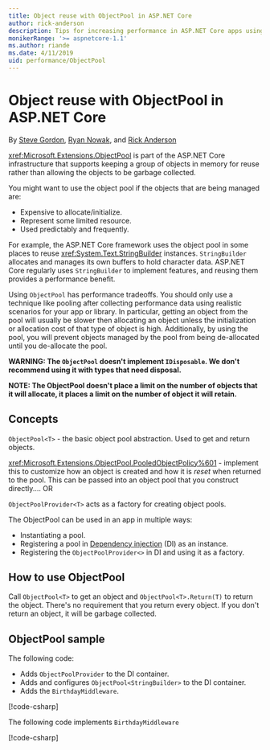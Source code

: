 ```yaml
---
title: Object reuse with ObjectPool in ASP.NET Core
author: rick-anderson
description: Tips for increasing performance in ASP.NET Core apps using ObjectPool.
monikerRange: '>= aspnetcore-1.1'
ms.author: riande
ms.date: 4/11/2019
uid: performance/ObjectPool
---
```

# Object reuse with ObjectPool in ASP.NET Core

By [Steve Gordon](https://twitter.com/stevejgordon), [Ryan Nowak](https://github.com/rynowak), and [Rick Anderson](https://twitter.com/RickAndMSFT)

<xref:Microsoft.Extensions.ObjectPool> is part of the ASP.NET Core infrastructure that supports keeping a group of objects in memory for reuse rather than allowing the objects to be garbage collected.

You might want to use the object pool if the objects that are being managed are:

- Expensive to allocate/initialize.
- Represent some limited resource.
- Used predictably and frequently.

For example, the ASP.NET Core framework uses the object pool in some places to reuse <xref:System.Text.StringBuilder> instances. `StringBuilder` allocates and manages its own buffers to hold character data. ASP.NET Core regularly uses `StringBuilder` to implement features, and reusing them provides a performance benefit.

Using `ObjectPool` has performance tradeoffs. You should only use a technique like pooling after collecting performance data using realistic scenarios for your app or library. In particular, getting an object from the pool will usually be slower then allocating an object unless the initialization or allocation cost of that type of object is high. Additionally, by using the pool, you will prevent objects managed by the pool from being de-allocated until you de-allocate the pool.

**WARNING: The `ObjectPool` doesn't implement `IDisposable`. We don't recommend using it with types that need disposal.**

**NOTE: The ObjectPool doesn't place a limit on the number of objects that it will allocate, it places a limit on the number of object it will retain.**

## Concepts

<!-- `ObjectPool<T>` AKA <xref:Microsoft.Extensions.ObjectPool.ObjectPool%601> has build error 	1 invalid cross reference(s) "<xref:Microsoft.Extensions.ObjectPool.ObjectPool*>".   
So does `Microsoft.Extensions.ObjectPool.ObjectPool<T>.Return(T)`
<xref:Microsoft.Extensions.ObjectPool.ObjectPool%601>
-->
`ObjectPool<T>` - the basic object pool abstraction. Used to get and return objects.

<xref:Microsoft.Extensions.ObjectPool.PooledObjectPolicy%601> - implement this to customize how an object is created and how it is *reset* when returned to the pool. This can be passed into an object pool that you construct directly.... OR

`ObjectPoolProvider<T>` acts as a factory for creating object pools.
<!-- REview, there is no ObjectPoolProvider<T> -->

The ObjectPool can be used in an app in multiple ways:

* Instantiating a pool.
* Registering a pool in [Dependency injection](xref:fundamentals/dependency-injection) (DI) as an instance.
* Registering the `ObjectPoolProvider<>` in DI and using it as a factory.

<!-- REview, there is no ObjectPoolProvider<T> -->

## How to use ObjectPool

Call `ObjectPool<T>` to get an object and `ObjectPool<T>.Return(T)` to return the object.  There's no requirement that you return every object. If you don't return an object, it will be garbage collected.

## ObjectPool sample

The following code:

* Adds `ObjectPoolProvider` to the DI container.
* Adds and configures `ObjectPool<StringBuilder>` to the DI container.
* Adds the `BirthdayMiddleware`.

[!code-csharp[](ObjectPool/ObjectPoolSample/Startup.cs?name=snippet)]

The following code implements `BirthdayMiddleware`

[!code-csharp[](ObjectPool/ObjectPoolSample/BirthdayMiddleware.cs?name=snippet)]